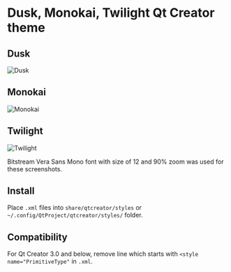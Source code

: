 Dusk, Monokai, Twilight Qt Creator theme
========================================

Dusk
----
![Dusk][1]

Monokai
-------
![Monokai][2]

Twilight
--------
![Twilight][3]

Bitstream Vera Sans Mono font with size of 12 and 90% zoom was used for these screenshots.

Install
--------

Place `.xml` files into `share/qtcreator/styles` or `~/.config/QtProject/qtcreator/styles/` folder.

Compatibility
-------------

For Qt Creator 3.0 and below, remove line which starts with `<style name="PrimitiveType"` in `.xml`.

  [1]: http://i.imgur.com/PwR9zVv.png?1
  [2]: http://i.imgur.com/4AEe76E.png?1
  [3]: http://i.imgur.com/1anjLuV.png?1
